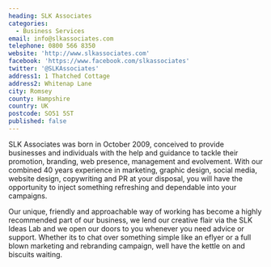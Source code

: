 ```yaml
---
heading: SLK Associates
categories:
  - Business Services
email: info@slkassociates.com
telephone: 0800 566 8350
website: 'http://www.slkassociates.com'
facebook: 'https://www.facebook.com/slkassociates'
twitter: '@SLKAssociates'
address1: 1 Thatched Cottage
address2: Whitenap Lane
city: Romsey
county: Hampshire
country: UK
postcode: SO51 5ST
published: false
---
```

SLK Associates was born in October 2009, conceived to provide businesses and individuals with the help and guidance to tackle their promotion, branding, web presence, management and evolvement. With our combined 40 years experience in marketing, graphic design, social media, website design, copywriting and PR at your disposal, you will have the opportunity to inject something refreshing and dependable into your campaigns.

Our unique, friendly and approachable way of working has become a highly recommended part of our business, we lend our creative flair via the SLK Ideas Lab and we open our doors to you whenever you need advice or support. Whether its to chat over something simple like an eflyer or a full blown marketing and rebranding campaign, well have the kettle on and biscuits waiting.
